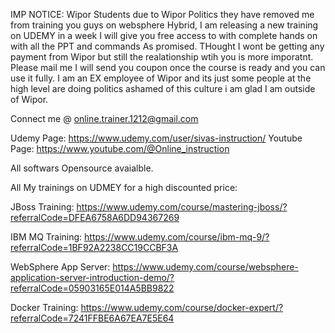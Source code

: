 IMP NOTICE: Wipor Students due to Wipor Politics they have removed me from training you guys on websphere Hybrid, I am releasing a new training on UDEMY in a week I will give you free access to with complete hands on with all the PPT and commands As promised. THought I wont be getting any payment from Wipor but still the realationship wtih you is more imporatnt. Please mail me I will send you coupon once the course is ready and you can use it fully. I am an EX employee of Wipor and its just some people at the high level are doing politics ashamed of this culture i am glad I am outside of Wipor.

Connect me @ online.trainer.1212@gmail.com

Udemy Page: https://www.udemy.com/user/sivas-instruction/
Youtube Page: https://www.youtube.com/@Online_instruction

All softwars Opensource avaialble.

All My trainings on UDMEY for a high discounted price:

JBoss Training: 
https://www.udemy.com/course/mastering-jboss/?referralCode=DFEA6758A6DD94367269

IBM MQ Training:
https://www.udemy.com/course/ibm-mq-9/?referralCode=1BF92A2238CC19CCBF3A

WebSphere App Server: 
https://www.udemy.com/course/websphere-application-server-introduction-demo/?referralCode=05903165E014A5BB9822

Docker Training: 
https://www.udemy.com/course/docker-expert/?referralCode=7241FFBE6A67EA7E5E64
